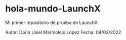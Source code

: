 # hola-mundo-LaunchX
Mi primer repositorio de prueba en LaunchX

Autor: Dario Usiel Marmolejo Lopez
Fecha: 04/02/2022
